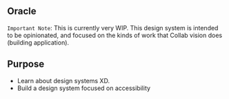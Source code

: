 ## Oracle

`Important Note`: This is currently very WIP.
This design system is intended to be opinionated, and focused on the kinds of work that Collab vision does (building application).

## Purpose

- Learn about design systems XD.
- Build a design system focused on accessibility
